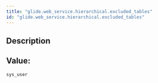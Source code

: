 ```yaml
---
title: "glide.web_service.hierarchical.excluded_tables"
id: "glide.web_service.hierarchical.excluded_tables"
---
```

## Description



## Value: 
```
sys_user
```